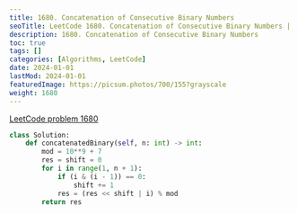 ```yaml
---
title: 1680. Concatenation of Consecutive Binary Numbers
seoTitle: LeetCode 1680. Concatenation of Consecutive Binary Numbers | Python solution and explanation
description: 1680. Concatenation of Consecutive Binary Numbers
toc: true
tags: []
categories: [Algorithms, LeetCode]
date: 2024-01-01
lastMod: 2024-01-01
featuredImage: https://picsum.photos/700/155?grayscale
weight: 1680
---
```


[LeetCode problem 1680](https://leetcode.com/problems/concatenation-of-consecutive-binary-numbers/)

```python
class Solution:
    def concatenatedBinary(self, n: int) -> int:
        mod = 10**9 + 7
        res = shift = 0
        for i in range(1, n + 1):
            if (i & (i - 1)) == 0:
                shift += 1
            res = (res << shift | i) % mod
        return res

```
